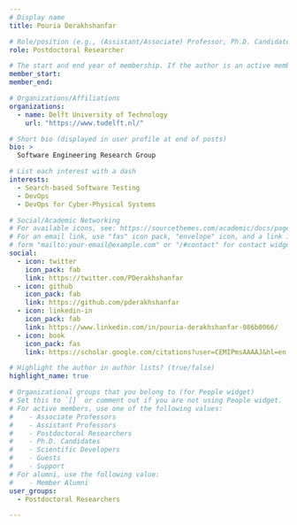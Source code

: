 ```yaml
---
# Display name
title: Pouria Derakhshanfar

# Role/position (e.g., (Assistant/Associate) Professor, Ph.D. Candidate)
role: Postdoctoral Researcher

# The start and end year of membership. If the author is an active member, leave member_end empty. Otherwise, fill in.
member_start: 
member_end: 

# Organizations/Affiliations
organizations:
  - name: Delft University of Technology
    url: "https://www.tudelft.nl/"

# Short bio (displayed in user profile at end of posts)
bio: >
  Software Engineering Research Group

# List each interest with a dash
interests:
  - Search-based Software Testing
  - DevOps
  - DevOps for Cyber-Physical Systems

# Social/Academic Networking
# For available icons, see: https://sourcethemes.com/academic/docs/page-builder/#icons
# For an email link, use "fas" icon pack, "envelope" icon, and a link in the
# form "mailto:your-email@example.com" or "/#contact" for contact widget.
social:
  - icon: twitter
    icon_pack: fab
    link: https://twitter.com/PDerakhshanfar
  - icon: github
    icon_pack: fab
    link: https://github.com/pderakhshanfar
  - icon: linkedin-in
    icon_pack: fab
    link: https://www.linkedin.com/in/pouria-derakhshanfar-086b0066/
  - icon: book
    icon_pack: fas
    link: https://scholar.google.com/citations?user=CEMIPmsAAAAJ&hl=en

# Highlight the author in author lists? (true/false)
highlight_name: true

# Organizational groups that you belong to (for People widget)
# Set this to `[]` or comment out if you are not using People widget.
# For active members, use one of the following values: 
#    - Associate Professors
#    - Assistant Professors
#    - Postdoctoral Researchers
#    - Ph.D. Candidates
#    - Scientific Developers
#    - Guests
#    - Support
# For alumni, use the following value:
#    - Member Alumni
user_groups:
  - Postdoctoral Researchers

---
```


